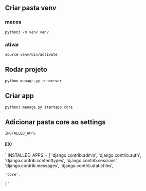 ## Criar pasta venv

### macos

`python3 -m venv venv`

### ativar
`source venv/bin/activate`

## Rodar projeto
`python manage.py runserver`

## Criar app
`python3 manage.py startapp core`


## Adicionar pasta core ao settings 

`INSTALLED_APPS`

#### EX:

`
INSTALLED_APPS = [
    'django.contrib.admin',
    'django.contrib.auth',
    'django.contrib.contenttypes',
    'django.contrib.sessions',
    'django.contrib.messages',
    'django.contrib.staticfiles',

    'core',
]
` 
